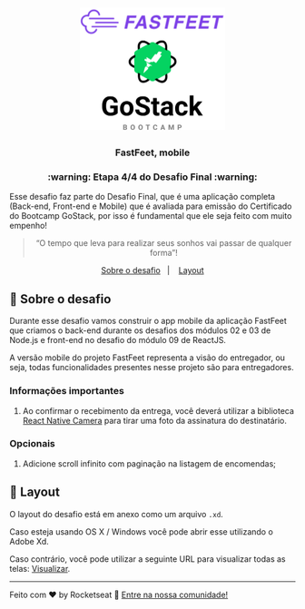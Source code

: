 <h1 align="center">
  <img alt="FastFeet" height="215" title="FastFeet" src="../.github/logo.svg" />
</h1>

<h3 align="center">
  FastFeet, mobile
</h3>

<h3 align="center">
  :warning: Etapa 4/4 do Desafio Final :warning:
</h3>

<p>Esse desafio faz parte do Desafio Final, que é uma aplicação completa (Back-end, Front-end e Mobile) que é avaliada para emissão do Certificado do Bootcamp GoStack, por isso é fundamental que ele seja feito com muito empenho!</p>

<blockquote align="center">“O tempo que leva para realizar seus sonhos vai passar de qualquer forma”!</blockquote>

<p align="center">
  <a href="#-sobre-o-desafio">Sobre o desafio</a>&nbsp;&nbsp;&nbsp;|&nbsp;&nbsp;&nbsp;
  <a href="#-layout">Layout</a>
</p>

## 🚀 Sobre o desafio

Durante esse desafio vamos construir o app mobile da aplicação FastFeet que criamos o back-end durante os desafios dos módulos 02 e 03 de Node.js e front-end no desafio do módulo 09 de ReactJS.

A versão mobile do projeto FastFeet representa a visão do entregador, ou seja, todas funcionalidades presentes nesse projeto são para entregadores.

### Informações importantes

1. Ao confirmar o recebimento da entrega, você deverá utilizar a biblioteca [React Native Camera](https://github.com/react-native-community/react-native-camera) para tirar uma foto da assinatura do destinatário.

### Opcionais

1. Adicione scroll infinito com paginação na listagem de encomendas;

## 🎨 Layout

O layout do desafio está em anexo como um arquivo `.xd`.

Caso esteja usando OS X / Windows você pode abrir esse utilizando o Adobe Xd.

Caso contrário, você pode utilizar a seguinte URL para visualizar todas as telas: [Visualizar](https://xd.adobe.com/view/a5d56d7d-c1d4-48a8-70ce-8b77f5f417a5-d3e4/grid).

---

Feito com ♥ by Rocketseat :wave: [Entre na nossa comunidade!](https://discordapp.com/invite/gCRAFhc)
